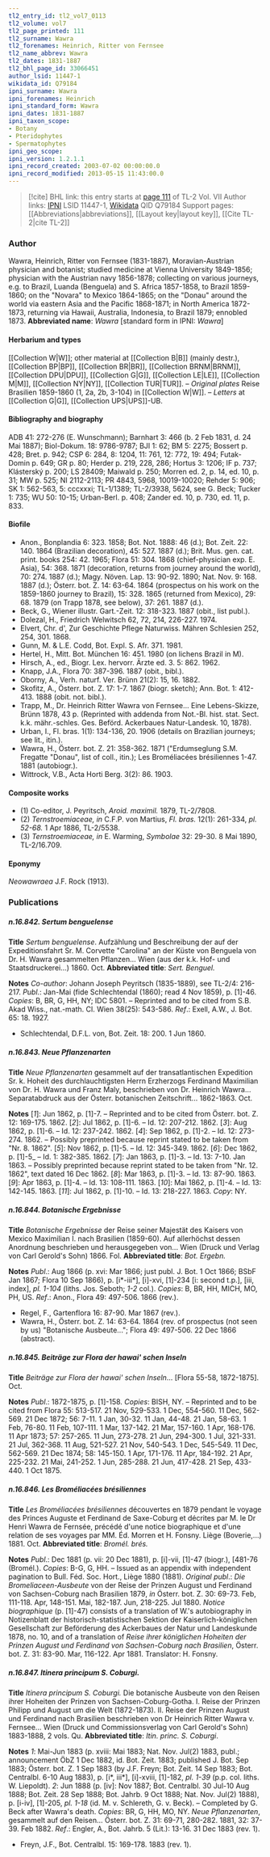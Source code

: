 ```yaml
---
tl2_entry_id: tl2_vol7_0113
tl2_volume: vol7
tl2_page_printed: 111
tl2_surname: Wawra
tl2_forenames: Heinrich, Ritter von Fernsee
tl2_name_abbrev: Wawra
tl2_dates: 1831-1887
tl2_bhl_page_id: 33066451
author_lsid: 11447-1
wikidata_id: Q79184
ipni_surname: Wawra
ipni_forenames: Heinrich
ipni_standard_form: Wawra
ipni_dates: 1831-1887
ipni_taxon_scope: 
- Botany
- Pteridophytes
- Spermatophytes
ipni_geo_scope: 
ipni_version: 1.2.1.1
ipni_record_created: 2003-07-02 00:00:00.0
ipni_record_modified: 2013-05-15 11:43:00.0
---
```


> [!cite] BHL link: this entry starts at [page 111](https://www.biodiversitylibrary.org/page/33066451) of TL-2 Vol. VII
> Author links: [IPNI](https://www.ipni.org/a/11447-1) LSID 11447-1, [Wikidata](https://www.wikidata.org/wiki/Q79184) QID Q79184
> Support pages: [[Abbreviations|abbreviations]], [[Layout key|layout key]], [[Cite TL-2|cite TL-2]]

### Author

Wawra, Heinrich, Ritter von Fernsee (1831-1887), Moravian-Austrian physician and botanist; studied medicine at Vienna University 1849-1856; physician with the Austrian navy 1856-1878; collecting on various journeys, e.g. to Brazil, Luanda (Benguela) and S. Africa 1857-1858, to Brazil 1859-1860; on the "Novara" to Mexico 1864-1865; on the "Donau" around the world via eastern Asia and the Pacific 1868-1871; in North America 1872-1873, returning via Hawaii, Australia, Indonesia, to Brazil 1879; ennobled 1873. 
**Abbreviated name**: *Wawra* \[standard form in IPNI: *Wawra*\]

#### Herbarium and types

[[Collection W|W]]; other material at [[Collection B|B]] (mainly destr.), [[Collection BP|BP]], [[Collection BR|BR]], [[Collection BRNM|BRNM]], [[Collection DPU|DPU]], [[Collection G|G]], [[Collection LE|LE]], [[Collection M|M]], [[Collection NY|NY]], [[Collection TUR|TUR]]. – *Original plates* Reise Brasilien 1859-1860 (1, 2a, 2b, 3-104) in [[Collection W|W]]. – *Letters* at [[Collection G|G]], [[Collection UPS|UPS]]-UB.

#### Bibliography and biography

ADB 41: 272-276 (E. Wunschmann); Barnhart 3: 466 (b. 2 Feb 1831, d. 24 Mai 1887); Biol-Dokum. 18: 9786-9787; BJI 1: 62; BM 5: 2275; Bossert p. 428; Bret. p. 942; CSP 6: 284, 8: 1204, 11: 761, 12: 772, 19: 494; Futak-Domin p. 649; GR p. 80; Herder p. 219, 228, 286; Hortus 3: 1206; IF p. 737; Klásterský p. 200; LS 28409; Maiwald p. 250; Morren ed. 2, p. 14, ed. 10, p. 31; MW p. 525; NI 2112-2113; PR 4843, 5968, 10019-10020; Rehder 5: 906; SK 1: 562-563, 5: cccxxxi; TL-1/1389; TL-2/3938, 5624, see G. Beck; Tucker 1: 735; WU 50: 10-15; Urban-Berl. p. 408; Zander ed. 10, p. 730, ed. 11, p. 833.

#### Biofile

- Anon., Bonplandia 6: 323. 1858; Bot. Not. 1888: 46 (d.); Bot. Zeit. 22: 140. 1864 (Brazilian decoration), 45: 527. 1887 (d.); Brit. Mus. gen. cat. print. books 254: 42. 1965; Flora 51: 304. 1868 (chief-physician exp. E. Asia), 54: 368. 1871 (decoration, returns from journey around the world), 70: 274. 1887 (d.); Magy. Növen. Lap. 13: 90-92. 1890; Nat. Nov. 9: 168. 1887 (d.); Österr. bot. Z. 14: 63-64. 1864 (prospectus on his work on the 1859-1860 journey to Brazil), 15: 328. 1865 (returned from Mexico), 29: 68. 1879 (on Trapp 1878, see below), 37: 261. 1887 (d.).
- Beck, G., Wiener illustr. Gart.-Zeit. 12: 318-323. 1887 (obit., list publ.).
- Dolezal, H., Friedrich Welwitsch 62, 72, 214, 226-227. 1974.
- Elvert, Chr. d', Zur Geschichte Pflege Naturwiss. Mähren Schlesien 252, 254, 301. 1868.
- Gunn, M. & L.E. Codd, Bot. Expl. S. Afr. 371. 1981.
- Hertel, H., Mitt. Bot. München 16: 451. 1980 (on lichens Brazil in M).
- Hirsch, A., ed., Biogr. Lex. hervorr. Ärzte ed. 3. 5: 862. 1962.
- Knapp, J.A., Flora 70: 387-396. 1887 (obit., bibl.).
- Oborny, A., Verh. naturf. Ver. Brünn 21(2): 15, 16. 1882.
- Skofitz, A., Österr. bot. Z. 17: 1-7. 1867 (biogr. sketch); Ann. Bot. 1: 412-413. 1888 (obit. not. bibl.).
- Trapp, M., Dr. Heinrich Ritter Wawra von Fernsee... Eine Lebens-Skizze, Brünn 1878, 43 p. (Reprinted with addenda from Not.-Bl. hist. stat. Sect. k.k. mähr.-schles. Ges. Beförd. Ackerbaues Natur-Landesk. 10, 1878).
- Urban, I., Fl. bras. 1(1): 134-136, 20. 1906 (details on Brazilian journeys; see lit., itin.).
- Wawra, H., Österr. bot. Z. 21: 358-362. 1871 ("Erdumseglung S.M. Fregatte "Donau", list of coll., itin.); Les Broméliacées brésiliennes 1-47. 1881 (autobiogr.).
- Wittrock, V.B., Acta Horti Berg. 3(2): 86. 1903.

#### Composite works

- (1) Co-editor, J. Peyritsch, *Aroid. maximil.* 1879, TL-2/7808.
- (2) *Ternstroemiaceae, in* C.F.P. von Martius, *Fl. bras.* 12(1): 261-334, *pl. 52-68.* 1 Apr 1886, TL-2/5538.
- (3) *Ternstroemiaceae, in* E. Warming, *Symbolae* 32: 29-30. 8 Mai 1890, TL-2/16.709.

#### Eponymy

*Neowawraea* J.F. Rock (1913).

### Publications

##### n.16.842. Sertum benguelense

**Title**
*Sertum benguelense*. Aufzählung und Beschreibung der auf der Expeditionsfahrt Sr. M. Corvette "Carolina" an der Küste von Benguela von Dr. H. Wawra gesammelten Pflanzen... Wien (aus der k.k. Hof- und Staatsdruckerei...) 1860. Oct.
**Abbreviated title**: *Sert. Benguel.*

**Notes**
*Co-author*: Johann Joseph Peyritsch (1835-1889), see TL-2/4: 216-217.
*Publ*.: Jan-Mai (fide Schlechtendal (1860); read 4 Nov 1859), p. \[1\]-46. *Copies*: B, BR, G, HH, NY; IDC 5801. – Reprinted and to be cited from S.B. Akad Wiss., nat.-math. Cl. Wien 38(25): 543-586.
*Ref*.: Exell, A.W., J. Bot. 65: 18. 1927.
- Schlechtendal, D.F.L. von, Bot. Zeit. 18: 200. 1 Jun 1860.

##### n.16.843. Neue Pflanzenarten

**Title**
*Neue Pflanzenarten* gesammelt auf der transatlantischen Expedition Sr. k. Hoheit des durchlauchtigsten Herrn Erzherzogs Ferdinand Maximilian von Dr. H. Wawra und Franz Maly, beschrieben von Dr. Heinrich Wawra... Separatabdruck aus der Österr. botanischen Zeitschrift... 1862-1863. Oct.

**Notes**
\[*1*\]: Jun 1862, p. \[1\]-7. – Reprinted and to be cited from Österr. bot. Z. 12: 169-175. 1862.
\[*2*\]: Jul 1862, p. \[1\]-6. – Id. 12: 207-212. 1862.
\[*3*\]: Aug 1862, p. \[1\]-6. – Id. 12: 237-242. 1862.
\[*4*\]: Sep 1862, p. \[1\]-2. – Id. 12: 273-274. 1862. – Possibly preprinted because reprint stated to be taken from "Nr. 8. 1862".
\[*5*\]: Nov 1862, p. \[1\]-5. – Id. 12: 345-349. 1862.
\[*6*\]: Dec 1862, p. \[1\]-5\_ – Id. 1: 382-385. 1862.
\[*7*\]: Jan 1863, p. \[1\]-3. – Id. 13: 7-10. Jan 1863. – Possibly preprinted because reprint stated to be taken from "Nr. 12. 1862", text dated 16 Dec 1862.
\[*8*\]: Mar 1863, p. \[1\]-3. – Id. 13: 87-90. 1863.
\[*9*\]: Apr 1863, p. \[1\]-4. – Id. 13: 108-111. 1863.
\[*10*\]: Mai 1862, p. \[1\]-4. – Id. 13: 142-145. 1863.
\[*11*\]: Jul 1862, p. \[1\]-10. – Id. 13: 218-227. 1863.
*Copy*: NY.

##### n.16.844. Botanische Ergebnisse

**Title**
*Botanische Ergebnisse* der Reise seiner Majestät des Kaisers von Mexico Maximilian I. nach Brasilien (1859-60). Auf allerhöchst dessen Anordnung beschrieben und herausgegeben von... Wien (Druck und Verlag von Carl Gerold's Sohn) 1866. Fol.
**Abbreviated title**: *Bot. Ergebn.*

**Notes**
*Publ*.: Aug 1866 (p. xvi: Mar 1866; just publ. J. Bot. 1 Oct 1866; BSbF Jan 1867; Flora 10 Sep 1866), p. \[i\*-iii\*\], \[i\]-xvi, \[1\]-234 \[i: second t.p.\], \[iii, index\], *pl. 1-104* (liths. Jos. Seboth; *1-2* col.). *Copies*: B, BR, HH, MICH, MO, PH, US.
*Ref*.: Anon., Flora 49: 497-506. 1866 (rev.).
- Regel, F., Gartenflora 16: 87-90. Mar 1867 (rev.).
- Wawra, H., Österr. bot. Z. 14: 63-64. 1864 (rev. of prospectus (not seen by us) "Botanische Ausbeute..."; Flora 49: 497-506. 22 Dec 1866 (abstract).

##### n.16.845. Beiträge zur Flora der hawai' schen Inseln

**Title**
*Beiträge zur Flora der hawai' schen Inseln*... \[Flora 55-58, 1872-1875\]. Oct.

**Notes**
*Publ*.: 1872-1875, p. \[1\]-158. *Copies*: BISH, NY. – Reprinted and to be cited from Flora 55: 513-517. 21 Nov, 529-533. 1 Dec, 554-560. 11 Dec, 562-569. 21 Dec 1872; 56: 7-11. 1 Jan, 30-32. 11 Jan, 44-48. 21 Jan, 58-63. 1 Feb, 76-80. 11 Feb, 107-111. 1 Mar, 137-142.
21 Mar, 157-160. 1 Apr, 168-176. 11 Apr 1873; 57: 257-265. 11 Jun, 273-278. 21 Jun, 294-300. 1 Jul, 321-331. 21 Jul, 362-368. 11 Aug, 521-527. 21 Nov, 540-543. 1 Dec, 545-549. 11 Dec, 562-569. 21 Dec 1874; 58: 145-150. 1 Apr, 171-176. 11 Apr, 184-192. 21 Apr, 225-232. 21 Mai, 241-252. 1 Jun, 285-288. 21 Jun, 417-428. 21 Sep, 433-440. 1 Oct 1875.

##### n.16.846. Les Broméliacées brésiliennes

**Title**
*Les Broméliacées brésiliennes* découvertes en 1879 pendant le voyage des Princes Auguste et Ferdinand de Saxe-Coburg et décrites par M. le Dr Henri Wawra de Fernsée, précédé d'une notice biographique et d'une relation de ses voyages par MM. Éd. Morren et H. Fonsny. Liège (Boverie,...) 1881. Oct.
**Abbreviated title**: *Bromél. brés.*

**Notes**
*Publ*.: Dec 1881 (p. vii: 20 Dec 1881), p. \[i\]-vii, \[1\]-47 (biogr.), \[481-76 (Bromél.).
*Copies*: B-G, G, HH. – Issued as an appendix with independent pagination to Bull. Féd. Soc. Hort., Liège 1880 (1881).
*Original publ*.: *Die Bromeliaceen-Ausbeute* von der Reise der Prinzen August und Ferdinand von Sachsen-Coburg nach Brasilien 1879, *in* Österr. bot. Z. 30: 69-73. Feb, 111-118. Apr, 148-151. Mai, 182-187. Jun, 218-225. Jul 1880.
*Notice biographique* (p. \[1\]-47) consists of a translation of W.'s autobiography in Notizenblatt der historisch-statistischen Sektion der Kaiserlich-königlichen Gesellschaft zur Beförderung des Ackerbaues der Natur und Landeskunde 1878, no. 10, and of a translation of *Reise ihrer königlichen Hoheiten der Prinzen August und Ferdinand von Sachsen-Coburg nach Brasilien*, Österr. bot. Z. 31: 83-90. Mar, 116-122. Apr 1881. Translator: H. Fonsny.

##### n.16.847. Itinera principum S. Coburgi.

**Title**
*Itinera principum S. Coburgi.* Die botanische Ausbeute von den Reisen ihrer Hoheiten der Prinzen von Sachsen-Coburg-Gotha. I. Reise der Prinzen Philipp und August um die Welt (1872-1873). II. Reise der Prinzen August und Ferdinand nach Brasilien beschrieben von Dr Heinrich Ritter Wawra v. Fernsee... Wien (Druck und Commissionsverlag von Carl Gerold's Sohn) 1883-1888, 2 vols. Qu.
**Abbreviated title**: *Itin. princ. S. Coburgi*.

**Notes**
*1*: Mai-Jun 1883 (p. xviii: Mai 1883; Nat. Nov. Jul(2) 1883, publ.; announcement ÖbZ 1 Dec 1882, id. Bot. Zeit. 1883; published J. Bot. Sep 1883; Österr. bot. Z. 1 Sep 1883 (by J.F. Freyn; Bot. Zeit. 14 Sep 1883; Bot. Centralbl. 6-10 Aug 1883), p. \[i\*, iii\*\], \[i\]-xviii, \[1\]-182, *pl. 1-39* (p.p. col. liths. W. Liepoldt).
*2*: Jun 1888 (p. \[iv\]: Nov 1887; Bot. Centralbl. 30 Jul-10 Aug 1888; Bot. Zeit. 28 Sep 1888; Bot. Jahrb. 9 Oct 1888; Nat. Nov. Jul(2) 1888), p. \[i-iv\], \[1\]-205, *pl. 1-18* (id. M. v. Schlereth, G. v. Beck). – Completed by G. Beck after Wawra's death.
*Copies*: BR, G, HH, MO, NY.
*Neue Pflanzenarten*, gesammelt auf den Reisen... Österr. bot. Z. 31: 69-71, 280-282. 1881, 32: 37-39. Feb 1882.
*Ref*.: Engler, A., Bot. Jahrb. 5 (Lit.): 13-16. 31 Dec 1883 (rev. 1).
- Freyn, J.F., Bot. Centralbl. 15: 169-178. 1883 (rev. 1).

